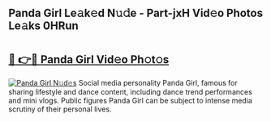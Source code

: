 ## Panda Girl Le𝚊k𝚎d N𝚞𝚍e - Part-jxH Vid𝚎o Photos Le𝚊ks 0HRun

# <h2><a href="http://fbe50v.evod.top/?m=Panda+Girl">🔗 👉🔴 Panda Girl Vid𝚎o Ph𝚘t𝚘s</a></h2>

[![Panda Girl N𝚞d𝚎s](https://i.imgur.com/8V9OHl7.gif)](http://fbe50v.evod.top/?m=Panda+Girl)
Social media personality Panda Girl, famous for sharing lifestyle and dance content, including dance trend performances and mini vlogs. Public figures Panda Girl can be subject to intense media scrutiny of their personal lives. 
